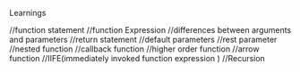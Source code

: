 Learnings 

//function statement
//function Expression
//differences between arguments and parameters
//return statement 
//default parameters 
//rest parameter
//nested function
//callback function 
//higher order function 
//arrow function
//IIFE(immediately invoked function expression )
//Recursion